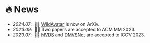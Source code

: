 # 🔥 News
- *2024.07*: &nbsp;🎉🎉 [WildAvatar](https://wildavatar.github.io/) is now on ArXiv.
- *2023.09*: &nbsp;🎉🎉 Two papers are accepted to ACM MM 2023.
- *2023.07*: &nbsp;🎉🎉 [NVDS](https://raymondwang987.github.io/NVDS/) and [DMVSNet](https://www.semanticscholar.org/paper/Constraining-Depth-Map-Geometry-for-Multi-View-A-Ye-Zhao/350cfa21e6c7f4ac778d84126e53aacf924bf067) are accepted to ICCV 2023. 